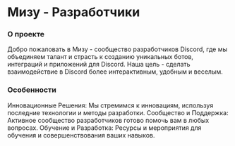 # Мизу - Разработчики
### О проекте
Добро пожаловать в Мизу - сообщество разработчиков Discord, где мы объединяем талант и страсть к созданию уникальных ботов, интеграций и приложений для Discord. Наша цель - сделать взаимодействие в Discord более интерактивным, удобным и веселым.

### Особенности
Инновационные Решения: Мы стремимся к инновациям, используя последние технологии и методы разработки.
Сообщество и Поддержка: Активное сообщество разработчиков готово помочь вам в любых вопросах.
Обучение и Разработка: Ресурсы и мероприятия для обучения и совершенствования ваших навыков.
